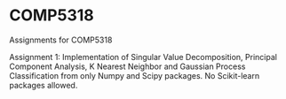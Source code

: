 # COMP5318
Assignments for COMP5318

Assignment 1: Implementation of Singular Value Decomposition, Principal Component Analysis, K Nearest Neighbor and Gaussian Process Classification from only Numpy and Scipy packages. No Scikit-learn packages allowed. 
